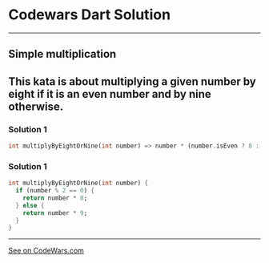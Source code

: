 # Codewars Dart Solution
---
## Simple multiplication

This kata is about multiplying a given number by eight if it is an even number and by nine otherwise.
---
### Solution 1
```dart
int multiplyByEightOrNine(int number) => number * (number.isEven ? 8 : 9);
```
### Solution 1
```dart
int multiplyByEightOrNine(int number) {
  if (number % 2 == 0) {
    return number * 8; 
  } else {
    return number * 9; 
  }
}
```

-------
[See on CodeWars.com](https://www.codewars.com/kata/583710ccaa6717322c000105/train/dart)